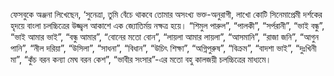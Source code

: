 ফেসবুকে অঞ্জনা লিখেছেন, ‘সুনেত্রা, তুমি বেঁচে থাকবে তোমার অসংখ্য ভক্ত-অনুরাগী, লাখো কোটি সিনেমাপ্রেমী দর্শকের হৃদয়ে বাংলা চলচ্চিত্রের উজ্জ্বল আকাশে এক জ্যোতির্ময় নক্ষত্র হয়ে। “শিমুল পারুল”, “পালকী”, “সর্পরানী”, “ভাই বন্ধু”, “ভাই আমার ভাই”, “বন্ধু আমার”, “বোনের মতো বোন”, “লায়লা আমার লায়লা”, “আসমানি”, “রাজা জনি”, “আগুন পানি”, “নীল দরিয়া”, “উসিলা”, “সাধনা”, “বিধান”, “উচিৎ শিক্ষা”, “অগ্নিপুরুষ”, “বিক্রম”, “বাদশা ভাই”, “দুঃখিনী মা”, “কুঁচ বরন কন্যা মেঘ বরন কেশ”, “ভাবীর সংসার”-এর মতো বহু কালজয়ী চলচ্চিত্রের মাধ্যমে।
